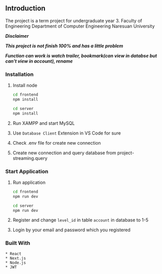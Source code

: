 ## Introduction
The project is a term project for undergraduate year 3. Faculty of Engineering Department of Computer Engineering Naresuan University

***Disclaimer***

***This project is not finish 100% and has a little problem***

***Function can work is watch trailer, bookmark(can view in databse but can't view in account), rename***

### Installation

1. Install node
    ```sh
    cd frontend
    npm install
    ```
    ```sh
    cd server
    npm install
    ```

2. Run XAMPP and start MySQL

3. Use `Database Client` Extension in VS Code for sure

4. Check .env file for create new connection

5. Create new connection and query database from project-streaming.query


### Start Application
1. Run application
    ```sh
    cd frontend
    npm run dev
    ```
    ```sh
    cd server
    npm run dev
    ```

2. Register and change `level_id` in table `account` in database to 1-5

3. Login by your email and password which you registered

### Built With
    * React
    * Next.js
    * Node.js
    * JWT
